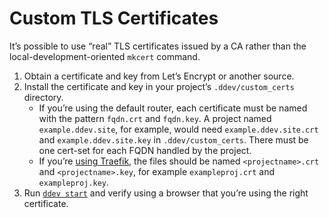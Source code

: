 # Custom TLS Certificates

It’s possible to use “real” TLS certificates issued by a CA rather than the local-development-oriented `mkcert` command.

1. Obtain a certificate and key from Let’s Encrypt or another source.
2. Install the certificate and key in your project’s `.ddev/custom_certs` directory.
   * If you’re using the default router, each certificate must be named with the pattern `fqdn.crt` and `fqdn.key`. A project named `example.ddev.site`, for example, would need `example.ddev.site.crt` and `example.ddev.site.key` in `.ddev/custom_certs`. There must be one cert-set for each FQDN handled by the project.
   * If you’re [using Traefik](../configuration/experimental.md#traefik-router), the files should be named `<projectname>.crt` and `<projectname>.key`, for example `exampleproj.crt` and `exampleproj.key`.
3. Run [`ddev start`](../usage/commands.md#start) and verify using a browser that you’re using the right certificate.
